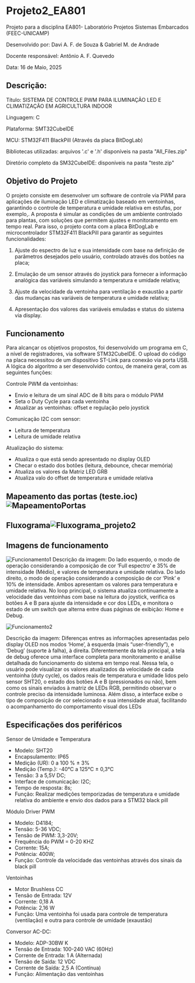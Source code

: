 # Projeto2_EA801

Projeto para a disciplina EA801- Laboratório Projetos Sistemas Embarcados (FEEC-UNICAMP)

Desenvolvido por: Davi A. F. de Souza & Gabriel M. de Andrade

Docente responsável: Antônio A. F. Quevedo

Data: 16 de Maio, 2025

## Descrição:
Título: SISTEMA DE CONTROLE PWM PARA ILUMINAÇÃO LED E CLIMATIZAÇÃO EM AGRICULTURA INDOOR

Linguagem: C

Plataforma: SMT32CubeIDE

MCU: STM32F411 BlackPill (Através da placa BitDogLab)

Bibliotecas utilizadas: arquivos '.c' e '.h' disponíveis na pasta "All_Files.zip"

Diretório completo da SM32CubeIDE: disponíveis na pasta "teste.zip"
	
## Objetivo do Projeto

O projeto consiste em desenvolver um software de controle via PWM para aplicações de iluminação LED e climatização  baseado em ventoinhas, garantindo o controle de temperatura e umidade relativa em estufas, por exemplo,. A proposta é simular as condições de um ambiente controlado para plantas, com soluções que permitem ajustes e monitoramento em tempo real. Para isso, o projeto conta com a placa BitDogLab e microcontrolador STM32F411 BlackPill para garantir as seguintes funcionalidades:

1. Ajuste do espectro de luz e sua intensidade com base na definição de parâmetros desejados pelo usuário, controlado através dos botões na placa;

2. Emulação de um sensor através do joystick para fornecer a informação analógica das variáveis simulando a temperatura e umidade relativa; 

3. Ajuste da velocidade da ventoinha para ventilação e exaustão a partir das mudanças nas variáveis de temperatura e umidade relativa;

4. Apresentação dos valores das variáveis emuladas e status do sistema via display.

## Funcionamento

Para alcançar os objetivos propostos, foi desenvolvido um programa em C, a nível de registradores, via software STM32CubeIDE. O upload do código na placa necessitou de um dispositivo ST-Link para conexão via porta USB. A lógica do algoritmo a ser desenvolvido contou, de maneira geral, com as seguintes funções:

Controle PWM da ventoinhas:
- Envio e leitura de um sinal ADC de 8 bits para o módulo PWM
- Seta o Duty Cycle para cada ventoinha
- Atualizar as ventoinhas: offset e regulação pelo joystick

Comunicação I2C com sensor:
- Leitura de temperatura
- Leitura de umidade relativa

Atualização do sistema:
- Atualiza o que está sendo apresentado no display OLED
- Checar o estado dos botões (leitura, debounce, checar memória)
- Atualiza os valores da Matriz LED GRB
- Atualiza valo do offset de temperatura e umidade relativa


## Mapeamento das portas (teste.ioc) ![MapeamentoPortas](https://github.com/user-attachments/assets/f4c24dea-967b-4e9c-9ea4-fa6a582366e7)

## Fluxograma![Fluxograma_projeto2](https://github.com/user-attachments/assets/152b5a93-73d6-4521-8fc4-7513ee5543ed)

## Imagens de funcionamento

![Funcionamento1](https://github.com/user-attachments/assets/41a8247f-cd21-41ba-a354-7393d1e4cb7c)
Descrição da imagem: Do lado esquerdo, o modo de operação considerando a composição de cor ‘Full espectro’ e 35% de intensidade (Médio), e valores de temperatura e umidade relativa. Do lado direito,  o modo de operação considerando a composição de cor ‘Pink’ e 10% de intensidade. Ambos apresentam os valores para temperatura e umidade relativa. No loop principal, o sistema atualiza continuamente a velocidade das ventoinhas com base na leitura do joystick, verifica os botões A e B para ajuste da intensidade e cor dos LEDs, e monitora o estado de um switch que alterna entre duas páginas de exibição: Home e Debug.

![Funcionamento2](https://github.com/user-attachments/assets/33ab90f5-a6bf-406e-a859-47a422eb76d0)

Descrição da imagem: Diferenças entres as informações apresentadas pelo display OLED nos modos ‘Home’, à esquerda (mais “user-friendly”), e ‘Debug’ (suporte à falha), à direita. Diferentemente da tela principal, a tela de debug oferece uma interface completa para monitoramento e análise detalhada do funcionamento do sistema em tempo real. Nessa tela, o usuário pode visualizar os valores atualizados da velocidade de cada ventoinha (duty cycle), os dados reais de temperatura e umidade lidos pelo sensor SHT20, o estado dos botões A e B (pressionados ou não), bem como os sinais enviados à matriz de LEDs RGB, permitindo observar o controle preciso da intensidade luminosa. Além disso, a interface exibe o tipo de composição de cor selecionado e sua intensidade atual, facilitando o acompanhamento do comportamento visual dos LEDs


## Especificações dos periféricos

Sensor de Umidade e Temperatura
- Modelo: SHT20
- Encapsulamento: IP65
- Medição  (UR): 0 a 100 % ± 3%
- Medição (Temp.): -40°C a 125°C ± 0,3°C 
- Tensão: 3 a 5,5V DC;
- Interface de comunicação: I2C;
- Tempo de resposta: 8s;
- Função: Realizar medições temporizadas de temperatura e umidade relativa do ambiente e envio dos dados para a STM32 black pill

Módulo Driver PWM 
- Modelo: D4184;
- Tensão: 5-36 VDC;
- Tensão de PWM: 3,3-20V;
- Frequência do PWM = 0-20 KHZ
- Corrente: 15A;
- Potência: 400W;
- Função: Controle da velocidade das ventoinhas através dos sinais da black pill

Ventoinhas
- Motor Brushless CC
- Tensão de Entrada: 12V
- Corrente: 0,18 A
- Potência: 2,16 W
- Função: Uma ventoinha foi usada para controle de temperatura (ventilação) e outra para controle de umidade (exaustão)

Conversor AC-DC:
- Modelo: ADP-30BW K
- Tensão de Entrada: 100-240 VAC (60Hz)
- Corrente de Entrada: 1 A (Alternada)
- Tensão de Saída: 12 VDC
- Corrente de Saída: 2,5 A (Contínua)
- Função: Alimentação das ventoinhas




